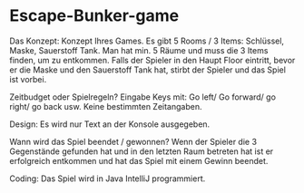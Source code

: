 # Escape-Bunker-game
Das Konzept: 
Konzept Ihres Games. Es gibt 5 Rooms / 3 Items: Schlüssel, Maske, Sauerstoff Tank. 
Man hat min. 5 Räume und muss die 3 Items finden, um zu entkommen. Falls der Spieler in den Haupt Floor eintritt, bevor er die Maske und den Sauerstoff Tank hat, stirbt der Spieler und das Spiel ist vorbei. 

Zeitbudget oder Spielregeln? 
Eingabe Keys mit: Go left/ Go forward/ go right/ go back usw. 
Keine bestimmten Zeitangaben. 

Design: 
Es wird nur Text an der Konsole ausgegeben. 

Wann wird das Spiel beendet / gewonnen? 
Wenn der Spieler die 3 Gegenstände gefunden hat und in den letzten Raum betreten hat ist er erfolgreich entkommen und hat das Spiel mit einem Gewinn beendet. 

Coding: 
Das Spiel wird in Java IntelliJ programmiert. 

